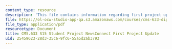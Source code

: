 ```yaml
---
content_type: resource
description: 'This file contains information regarding first project update. '
file: https://ol-ocw-studio-app-qa.s3.amazonaws.com/courses/cms-633-digital-humanities-spring-2015/2545962328d335c69fc655a5d2ab3793_MITCMS_633S15_FirstUpdate.pdf
file_type: application/pdf
resourcetype: Document
title: CMS.633 S15 Student Project NewsConnect First Project Update
uid: 25459623-28d3-35c6-9fc6-55a5d2ab3793
---
```

